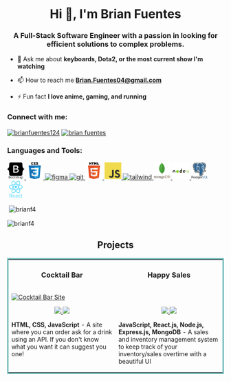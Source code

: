 <h1 align="center">Hi 👋, I'm Brian Fuentes</h1>
<h3 align="center">A Full-Stack Software Engineer with a passion in looking for efficient solutions to complex problems.</h3>

- 💬 Ask me about **keyboards, Dota2, or the most current show I'm watching**

- 📫 How to reach me **Brian.Fuentes04@gmail.com**

- ⚡ Fun fact **I love anime, gaming, and running**

<h3 align="left">Connect with me:</h3>
<p align="left">
<a href="https://twitter.com/brianfuentes124" target="blank"><img align="center" src="https://raw.githubusercontent.com/rahuldkjain/github-profile-readme-generator/master/src/images/icons/Social/twitter.svg" alt="brianfuentes124" height="30" width="40" /></a>
<a href="https://linkedin.com/in/brian fuentes" target="blank"><img align="center" src="https://raw.githubusercontent.com/rahuldkjain/github-profile-readme-generator/master/src/images/icons/Social/linked-in-alt.svg" alt="brian fuentes" height="30" width="40" /></a>
</p>

<h3 align="left">Languages and Tools:</h3>
<p align="left"> <a href="https://getbootstrap.com" target="_blank" rel="noreferrer"> <img src="https://raw.githubusercontent.com/devicons/devicon/master/icons/bootstrap/bootstrap-plain-wordmark.svg" alt="bootstrap" width="40" height="40"/> </a> <a href="https://www.w3schools.com/css/" target="_blank" rel="noreferrer"> <img src="https://raw.githubusercontent.com/devicons/devicon/master/icons/css3/css3-original-wordmark.svg" alt="css3" width="40" height="40"/> </a> <a href="https://www.figma.com/" target="_blank" rel="noreferrer"> <img src="https://www.vectorlogo.zone/logos/figma/figma-icon.svg" alt="figma" width="40" height="40"/> </a> <a href="https://git-scm.com/" target="_blank" rel="noreferrer"> <img src="https://www.vectorlogo.zone/logos/git-scm/git-scm-icon.svg" alt="git" width="40" height="40"/> </a> <a href="https://www.w3.org/html/" target="_blank" rel="noreferrer"> <img src="https://raw.githubusercontent.com/devicons/devicon/master/icons/html5/html5-original-wordmark.svg" alt="html5" width="40" height="40"/> </a> <a href="https://developer.mozilla.org/en-US/docs/Web/JavaScript" target="_blank" rel="noreferrer"> <img src="https://raw.githubusercontent.com/devicons/devicon/master/icons/javascript/javascript-original.svg" alt="javascript" width="40" height="40"/> </a> <a href="https://tailwindcss.com/" target="_blank" rel="noreferrer"> <img src="https://www.vectorlogo.zone/logos/tailwindcss/tailwindcss-icon.svg" alt="tailwind" width="40" height="40"/> </a> <a href="https://www.mongodb.com/" target="_blank" rel="noreferrer"> <img src="https://raw.githubusercontent.com/devicons/devicon/master/icons/mongodb/mongodb-original-wordmark.svg" alt="mongodb" width="40" height="40"/> </a> <a href="https://nodejs.org" target="_blank" rel="noreferrer"> <img src="https://raw.githubusercontent.com/devicons/devicon/master/icons/nodejs/nodejs-original-wordmark.svg" alt="nodejs" width="40" height="40"/> </a> <a href="https://www.postgresql.org" target="_blank" rel="noreferrer"> <img src="https://raw.githubusercontent.com/devicons/devicon/master/icons/postgresql/postgresql-original-wordmark.svg" alt="postgresql" width="40" height="40"/> </a> <a href="https://reactjs.org/" target="_blank" rel="noreferrer"> <img src="https://raw.githubusercontent.com/devicons/devicon/master/icons/react/react-original-wordmark.svg" alt="react" width="40" height="40"/> </a> </p>

<p>&nbsp;<img align="center" src="https://github-readme-stats.vercel.app/api?username=brianf4&show_icons=true&locale=en" alt="brianf4" /></p>

<p><img align="center" src="https://github-readme-streak-stats.herokuapp.com/?user=brianf4&" alt="brianf4" /></p>

<h2 align="center">Projects</h2>

<table bordercolor="#66b2b2">
  
  <tr>
    <td width="50%" valign="top">
      <h3 align="center">Cocktail Bar</h3>
        <br />
        <a target="_blank" href="https://briansbar.netlify.app/">
            <img src="https://github.com/brianf4/briansCocktailBar/blob/main/images/cocktailBarThumbnail.gif" width="100%" alt="Cocktail Bar Site"/>
        </a>
        <br />
        <p align="center">
          
  <a href="https://github.com/brianf4/briansCocktailBar" target="_blank">
    <img src="https://img.shields.io/static/v1?label=|&message=REPO&color=23555f&style=plastic&logo=github&logo-color=white"/>
  </a>  
  <a href="https://briansbar.netlify.app/" target="_blank">
    <img src="https://img.shields.io/static/v1?label=|&message=WEBSITE&color=cdf998&style=plastic&logo=wordpress&logo-color=white"/>
  </a>
      </p>
        <p><strong>HTML, CSS, JavaScript</strong> - A site where you can order ask for a drink using an API. If you don't know what you want it can suggest you one!</p>
    </td>
    <td width="50%" valign="top">
      <h3 align="center">Happy Sales</h3>
        <br />
      <a target="_blank" href="https://happy-sales-production.up.railway.app">
            <img src="https://github.com/brianf4/happy-sales/blob/main/Happy%20Sales-logo/landing-page.gif" width="100%"  alt=""/>
        </a>
        <br />
        <p align="center">
          
  <a href="https://github.com/brianf4/happy-sales" target="_blank">
    <img src="https://img.shields.io/static/v1?label=|&message=REPO&color=23555f&style=plastic&logo=github&logo-color=white"/>
  </a>
  <a href="https://happy-sales-production.up.railway.app" target="_blank">
    <img src="https://img.shields.io/static/v1?label=|&message=WEBSITE&color=cdf998&style=plastic&logo=wordpress&logo-color=white"/>
  </a>
      </p>
        <p><strong>JavaScript, React.js, Node.js, Express.js, MongoDB</strong> - A sales and inventory management system to keep track of your inventory/sales overtime with a beautiful UI</p>
    </td>
    <!--     <td width="50%" valign="top">
      <h3 align="center">Coming Soon</h3>
        <br />
      <a target="_blank" href="">
            <img src="" width="100%"  alt=""/>
        </a>
        <br />
        <p align="center">
          
  <a href="" target="_blank">
    <img src="https://img.shields.io/static/v1?label=|&message=REPO&color=23555f&style=plastic&logo=github&logo-color=white"/>
  </a>
  <a href="" target="_blank">
    <img src="https://img.shields.io/static/v1?label=|&message=WEBSITE&color=cdf998&style=plastic&logo=wordpress&logo-color=white"/>
  </a>
      </p>
        <p><strong>Tech Used Goes here</strong> - Coming Soon</p>
    </td> -->
  </tr>
  
 
</table>
